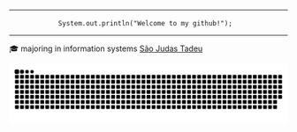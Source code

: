 <div align="center">
  <hr>
  <code>System.out.println("Welcome to my github!");</code>
  <hr>
</div>

<p>🎓 majoring in information systems <a href="https://www.usjt.br" target="blanck_">São Judas Tadeu</a></p>

<picture align="center">
  <source media="(prefers-color-scheme: dark)" srcset="https://raw.githubusercontent.com/Alencark/Alencark/output/github-contribution-grid-snake-dark.svg">
  <source media="(prefers-color-scheme: light)" srcset="https://raw.githubusercontent.com/Alencark/Alencark/output/github-contribution-grid-snake-dark.svg">
  <img align="center" alt="github contribution grid snake animation" src="https://raw.githubusercontent.com/mari4souza/mari4souza/output/github-contribution-grid-snake.svg">
</picture>
